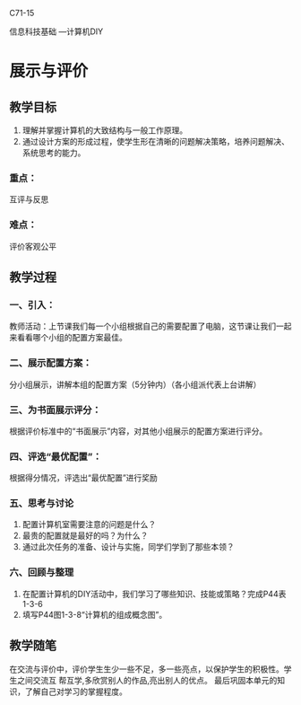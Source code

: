 C71-15

信息科技基础
—计算机DIY

# 展示与评价

## 教学目标

1. 理解并掌握计算机的大致结构与一般工作原理。
2. 通过设计方案的形成过程，使学生形在清晰的问题解决策略，培养问题解决、系统思考的能力。

### 重点：

互评与反思

### 难点：

评价客观公平

## 教学过程

### 一、引入：
教师活动：上节课我们每一个小组根据自己的需要配置了电脑，这节课让我们一起来看看哪个小组的配置方案最佳。

### 二、展示配置方案：

分小组展示，讲解本组的配置方案（5分钟内）（各小组派代表上台讲解）

### 三、为书面展示评分：

根据评价标准中的“书面展示”内容，对其他小组展示的配置方案进行评分。

### 四、评选“最优配置”：

根据得分情况，评选出“最优配置”进行奖励

### 五、思考与讨论

1. 配置计算机室需要注意的问题是什么？
2. 最贵的配置就是最好的吗？为什么？
3. 通过此次任务的准备、设计与实施，同学们学到了那些本领？

### 六、回顾与整理

1. 在配置计算机的DIY活动中，我们学习了哪些知识、技能或策略？完成P44表1-3-6
2. 填写P44图1-3-8“计算机的组成概念图”。

## 教学随笔

在交流与评价中，评价学⽣生少一些不⾜，多一些亮点，以保护学生的积极性。学生之间交流互 帮互学,多欣赏别人的作品,亮出别人的优点。
最后巩固本单元的知识，了解自己对学习的掌握程度。

